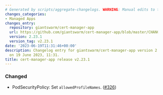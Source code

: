 ```yaml
---
# Generated by scripts/aggregate-changelogs. WARNING: Manual edits to this files will be overwritten.
changes_categories:
- Managed Apps
changes_entry:
  repository: giantswarm/cert-manager-app
  url: https://github.com/giantswarm/cert-manager-app/blob/master/CHANGELOG.md#2231---2023-06-19
  version: 2.23.1
  version_tag: v2.23.1
date: '2023-06-19T11:31:46+00:00'
description: Changelog entry for giantswarm/cert-manager-app version 2.23.1, published
  on 19 June 2023, 11:31.
title: cert-manager-app release v2.23.1
---
```


### Changed
- PodSecurityPolicy: Set `allowedProfileNames`. ([#326](https://github.com/giantswarm/cert-manager-app/pull/326))
